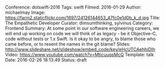 Conference: dotswift-2016
Tags: swift
Filmed: 2016-01-29
Author: michaelmay
Image: https://farm2.staticflickr.com/1697/24126144653_47fc0e1d0b_k_d.jpg
Title: The Empathetic Developer
Curator: dimsumthinking, sylvinus
Category: Frontend
Summary: At some point in our software engineering careers, we will end up working on code we will think of as legacy - be it Objective-C, code without tests or 1.x Swift. Is it okay to be angry, to blame those who came before, or to resent the names in the git blame?
Slides: http://www.slideshare.net/slideshow/embed_code/key/eHcUTCAehhiDIh
Video: https://www.youtube.com/watch?v=MticuuqsMcQ
Template: talk
Date: 2016-02-26 18:13:49
Status: draft
